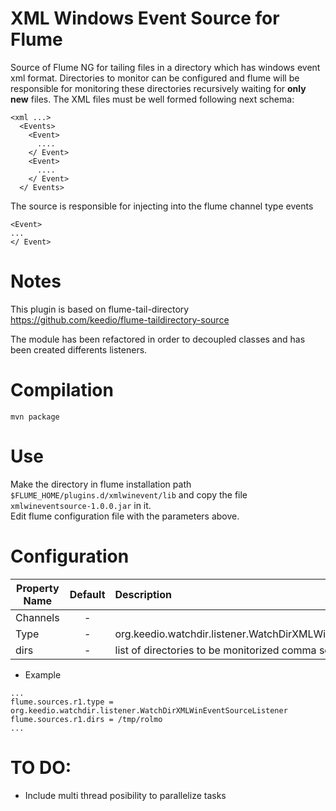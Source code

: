 XML Windows Event Source for Flume
==================================
Source of Flume NG for tailing files in a directory which has windows event xml format. Directories to monitor can be configured and flume will be responsible for monitoring these directories recursively waiting for **only new** files.
The XML files must be well formed following next schema:

```
<xml ...>
  <Events>
    <Event>
      ....
    </ Event>
    <Event>
      ....
    </ Event>
  </ Events>
```

The source is responsible for injecting into the flume channel type events

```
<Event>
...
</ Event>
```

Notes
=====
This plugin is based on flume-tail-directory https://github.com/keedio/flume-taildirectory-source  

The module has been refactored in order to decoupled classes and has been created differents listeners.


Compilation
===========
```
mvn package
```

Use
===
Make the directory in flume installation path ```$FLUME_HOME/plugins.d/xmlwinevent/lib``` and copy the file   ```xmlwineventsource-1.0.0.jar``` in it.  
Edit flume configuration file with the parameters above.

Configuration
=============
| Property Name | Default | Description |
| ------------- | :-----: | :---------- |
| Channels | - |  |
| Type | - | org.keedio.watchdir.listener.WatchDirXMLWinEventSourceListener |
| dirs | - | list of directories to be monitorized comma separated |

* Example
```
...
flume.sources.r1.type = org.keedio.watchdir.listener.WatchDirXMLWinEventSourceListener
flume.sources.r1.dirs = /tmp/rolmo
...
```

TO DO:
======

* Include multi thread posibility to parallelize tasks
